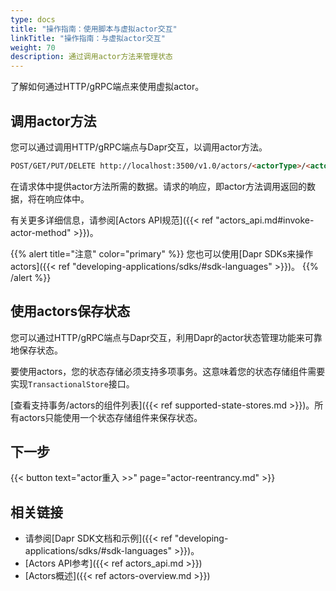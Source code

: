 ```yaml
---
type: docs
title: "操作指南：使用脚本与虚拟actor交互"
linkTitle: "操作指南：与虚拟actor交互"
weight: 70
description: 通过调用actor方法来管理状态
---
```


了解如何通过HTTP/gRPC端点来使用虚拟actor。

## 调用actor方法

您可以通过调用HTTP/gRPC端点与Dapr交互，以调用actor方法。

```html
POST/GET/PUT/DELETE http://localhost:3500/v1.0/actors/<actorType>/<actorId>/method/<method>
```

在请求体中提供actor方法所需的数据。请求的响应，即actor方法调用返回的数据，将在响应体中。

有关更多详细信息，请参阅[Actors API规范]({{< ref "actors_api.md#invoke-actor-method" >}})。

{{% alert title="注意" color="primary" %}}
您也可以使用[Dapr SDKs来操作actors]({{< ref "developing-applications/sdks/#sdk-languages" >}})。
{{% /alert %}}

## 使用actors保存状态

您可以通过HTTP/gRPC端点与Dapr交互，利用Dapr的actor状态管理功能来可靠地保存状态。

要使用actors，您的状态存储必须支持多项事务。这意味着您的状态存储组件需要实现`TransactionalStore`接口。

[查看支持事务/actors的组件列表]({{< ref supported-state-stores.md >}})。所有actors只能使用一个状态存储组件来保存状态。

## 下一步

{{< button text="actor重入 >>" page="actor-reentrancy.md" >}}

## 相关链接

- 请参阅[Dapr SDK文档和示例]({{< ref "developing-applications/sdks/#sdk-languages" >}})。
- [Actors API参考]({{< ref actors_api.md >}})
- [Actors概述]({{< ref actors-overview.md >}})
